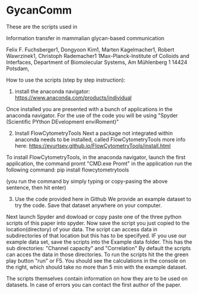 # GycanComm

These are the scripts used in 

Information transfer in mammalian glycan-based communication

Felix F. Fuchsberger1, Dongyoon Kim1, Marten Kagelmacher1, Robert Wawrzinek1, Christoph Rademacher1
1Max-Planck-Institute of Colloids and Interfaces, Department of Biomolecular Systems, Am Mühlenberg 1 14424 Potsdam, 


How to use the scripts (step by step instruction):

1) install the anaconda navigator: https://www.anaconda.com/products/individual

Once installed you are presented with a bunch of applications in the anaconda navigator.
For the use of the code you will be using "Spyder (Scientific PYthon DEvelopment enviRoment)"

2) Install FlowCytometryTools
Next a package not integrated within anaconda needs to be installed, called FlowCytometryTools more info here:
https://eyurtsev.github.io/FlowCytometryTools/install.html

To install FlowCytometryTools, in the anaconda navigator, launch the first application, the command promt "CMD.exe Promt"
in the application run the following command:
pip install flowcytometrytools

(you run the command by simply typing or copy-pasing the above sentence, then hit enter)

3) Use the code provided here in Github
We provide an example dataset to try the code. Save that dataset anywhere on your computer.

Next launch Spyder and dowload or copy paste one of the three python scripts of this paper into spyder.
Now save the script you just copied to the location(directory) of your data.
The script  can access data in subdirectories of that location but this has to be specifyed.
IF you use our example data set, save the scripts into the Example data folder. This has the sub directories: "Channel capacity" and "Correlation"
By default the scripts can acces the data in those directories.
To run the scripts hit the the green play button "run" or F5.
You should see the calculations in the console on the right, which should take no more than 5 min with the example dataset.

The scripts themselves contain information on how they are to be used on datasets.
In case of errors you can contact the first author of the paper.


